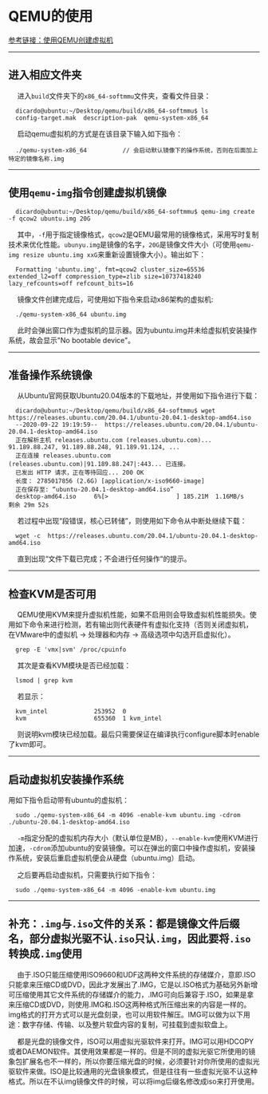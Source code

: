 # QEMU的使用

[参考链接：使用QEMU创建虚拟机](http://www.360doc.com/content/17/0531/22/6080914_658855867.shtml)

--------

## 进入相应文件夹

&emsp; 进入`build`文件夹下的`x86_64-softmmu`文件夹，查看文件目录：

```
  dicardo@ubuntu:~/Desktop/qemu/build/x86_64-softmmu$ ls
  config-target.mak  description-pak  qemu-system-x86_64
```
&emsp; 启动qemu虚拟机的方式是在该目录下输入如下指令：

```
  ./qemu-system-x86_64          // 会启动默认镜像下的操作系统，否则在后面加上特定的镜像名称.img
```

---------

## 使用`qemu-img`指令创建虚拟机镜像

```
  dicardo@ubuntu:~/Desktop/qemu/build/x86_64-softmmu$ qemu-img create -f qcow2 ubuntu.img 20G
```

&emsp; 其中，`-f`用于指定镜像格式，`qcow2`是QEMU最常用的镜像格式，采用写时复制技术来优化性能。`ubunyu.img`是镜像的名字，`20G`是镜像文件大小（可使用`qemu-img resize ubuntu.img xxG`来重新设置镜像大小）。输出如下：

```
  Formatting 'ubuntu.img', fmt=qcow2 cluster_size=65536 extended_l2=off compression_type=zlib size=10737418240 lazy_refcounts=off refcount_bits=16
```

&emsp; 镜像文件创建完成后，可使用如下指令来启动x86架构的虚拟机:

```
  ./qemu-system-x86_64 ubuntu.img
```

&emsp; 此时会弹出窗口作为虚拟机的显示器。因为ubuntu.img并未给虚拟机安装操作系统，故会显示"No bootable device"。

-----------

## 准备操作系统镜像

&emsp; 从Ubuntu官网获取Ubuntu20.04版本的下载地址，并使用如下指令进行下载：

```
  dicardo@ubuntu:~/Desktop/qemu/build/x86_64-softmmu$ wget https://releases.ubuntu.com/20.04.1/ubuntu-20.04.1-desktop-amd64.iso
  --2020-09-22 19:19:59--  https://releases.ubuntu.com/20.04.1/ubuntu-20.04.1-desktop-amd64.iso
  正在解析主机 releases.ubuntu.com (releases.ubuntu.com)... 91.189.88.247, 91.189.88.248, 91.189.91.124, ...
  正在连接 releases.ubuntu.com (releases.ubuntu.com)|91.189.88.247|:443... 已连接。
  已发出 HTTP 请求，正在等待回应... 200 OK
  长度： 2785017856 (2.6G) [application/x-iso9660-image]
  正在保存至: “ubuntu-20.04.1-desktop-amd64.iso”
  desktop-amd64.iso     6%[>                   ] 185.21M  1.16MB/s    剩余 29m 52s
```

&emsp; 若过程中出现“段错误，核心已转储”，则使用如下命令从中断处继续下载：

```
  wget -c  https://releases.ubuntu.com/20.04.1/ubuntu-20.04.1-desktop-amd64.iso
```

&emsp; 直到出现“文件下载已完成；不会进行任何操作“的提示。


------------

## 检查KVM是否可用

&emsp; QEMU使用KVM来提升虚拟机性能，如果不启用则会导致虚拟机性能损失。使用如下命令来进行检测，若有输出则代表硬件有虚拟化支持（否则关闭虚拟机， 在VMware中的虚拟机 -> 处理器和内存 -> 高级选项中勾选开启虚拟化）。

```
  grep -E 'vmx|svm' /proc/cpuinfo
```
&emsp; 其次是查看KVM模块是否已经加载：

```
  lsmod | grep kvm
```
&emsp; 若显示：

```
  kvm_intel             253952  0
  kvm                   655360  1 kvm_intel
```
&emsp; 则说明kvm模块已经加载。最后只需要保证在编译执行configure脚本时enable了kvm即可。

-----------

## 启动虚拟机安装操作系统

用如下指令启动带有ubuntu的虚拟机：

```
  sudo ./qemu-system-x86_64 -m 4096 -enable-kvm ubuntu.img -cdrom ./ubuntu-20.04.1-desktop-amd64.iso
```

&emsp; `-m`指定分配的虚拟机内存大小（默认单位是MB），`--enable-kvm`使用KVM进行加速，`-cdrom`添加ubuntu的安装镜像。可以在弹出的窗口中操作虚拟机，安装操作系统，安装后重启虚拟机便会从硬盘（ubuntu.img）启动。

&emsp; 之后要再启动虚拟机，只需要执行如下指令：

```
  sudo ./qemu-system-x86_64 -m 4096 -enable-kvm ubuntu.img
```

------------


## 补充：`.img`与`.iso`文件的关系：都是镜像文件后缀名，部分虚拟光驱不认`.iso`只认`.img`，因此要将`.iso`转换成`.img`使用

&emsp; 由于.ISO只能压缩使用ISO9660和UDF这两种文件系统的存储媒介，意即.ISO只能拿来压缩CD或DVD，因此才发展出了.IMG，它是以.ISO格式为基础另外新增可压缩使用其它文件系统的存储媒介的能力，.IMG可向后兼容于.ISO，如果是拿来压缩CD或DVD，则使用.IMG和.ISO这两种格式所压缩出来的内容是一样的。img格式的打开方式可以是光盘刻录，也可以用软件解压。IMG可以做为以下用途：数字存储、传输、以及整片软盘内容的复制，可挂载到虚拟软盘上。

&emsp; 都是光盘的镜像文件，ISO可以用虚拟光驱软件来打开。IMG可以用HDCOPY或者DAEMON软件。其使用效果都是一样的。但是不同的虚拟光驱它所使用的镜象包扩展名也不一样的，所以你要压缩光盘的时候，必须要针对你所使用的虚拟光驱软件来做。ISO是比较通用的光盘镜象模式，但是往往有一些虚拟光驱不认这种格式。所以在不认img镜像文件的时候，可以将img后缀名修改成iso来打开使用。







